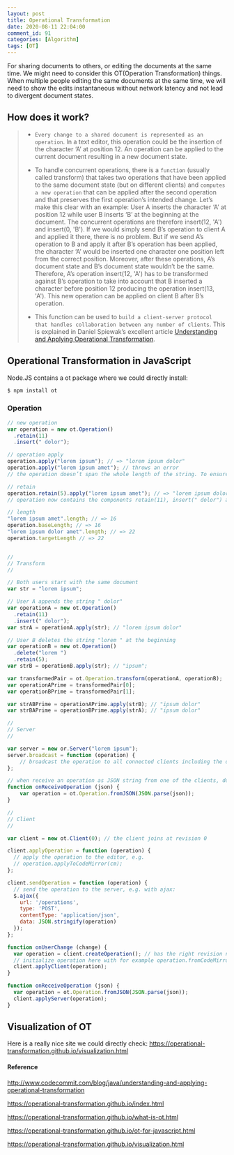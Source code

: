 ```yaml
---
layout: post
title: Operational Transformation
date: 2020-08-11 22:04:00
comment_id: 91
categories: [Algorithm]
tags: [OT]
---
```


For sharing documents to others, or editing the documents at the same time. We might need to consider this OT(Operation Transformation) things. When multiple people editing the same documents at the same time, we will need to show the edits instantaneous without network latency and not lead to divergent document states.

## How does it work?

> - `Every change to a shared document is represented as an operation`. In a text editor, this operation could be the insertion of the character ‘A’ at position 12. An operation can be applied to the current document resulting in a new document state.
>
> - To handle concurrent operations, there is a `function` (usually called transform) that takes two operations that have been applied to the same document state (but on different clients) and `computes a new operation` that can be applied after the second operation and that preserves the first operation’s intended change. Let’s make this clear with an example: User A inserts the character ‘A’ at position 12 while user B inserts ‘B’ at the beginning at the document. The concurrent operations are therefore insert(12, 'A') and insert(0, 'B'). If we would simply send B’s operation to client A and applied it there, there is no problem. But if we send A’s operation to B and apply it after B’s operation has been applied, the character ‘A’ would be inserted one character one position left from the correct position. Moreover, after these operations, A’s document state and B’s document state wouldn’t be the same. Therefore, A’s operation insert(12, 'A') has to be transformed against B’s operation to take into account that B inserted a character before position 12 producing the operation insert(13, 'A'). This new operation can be applied on client B after B’s operation.
>
> - This function can be used to `build a client-server protocol that handles collaboration between any number of clients`. This is explained in Daniel Spiewak’s excellent article [Understanding and Applying Operational Transformation](http://www.codecommit.com/blog/java/understanding-and-applying-operational-transformation).

## Operational Transformation in JavaScript

Node.JS contains a ot package where we could directly install:

```s
$ npm install ot
```

### Operation

```js
// new operation
var operation = new ot.Operation()
  .retain(11)
  .insert(" dolor");

// operation apply
operation.apply("lorem ipsum"); // => "lorem ipsum dolor"
operation.apply("lorem ipsum amet"); // throws an error
// the operation doesn’t span the whole length of the string. To ensure correctness and to prevent mistakes, the invisible cursor must be positioned at the end of the input string after the last component.

// retain
operation.retain(5).apply("lorem ipsum amet"); // => "lorem ipsum dolor amet" 
// operation now contains the components retain(11), insert(" dolor") and retain(5)

// length
"lorem ipsum amet".length; // => 16
operation.baseLength; // => 16
"lorem ipsum dolor amet".length; // => 22
operation.targetLength // => 22


//
// Transform
//

// Both users start with the same document
var str = "lorem ipsum";

// User A appends the string " dolor"
var operationA = new ot.Operation()
  .retain(11)
  .insert(" dolor");
var strA = operationA.apply(str); // "lorem ipsum dolor"

// User B deletes the string "lorem " at the beginning
var operationB = new ot.Operation()
  .delete("lorem ")
  .retain(5);
var strB = operationB.apply(str); // "ipsum";

var transformedPair = ot.Operation.transform(operationA, operationB);
var operationAPrime = transformedPair[0];
var operationBPrime = transformedPair[1];

var strABPrime = operationAPrime.apply(strB); // "ipsum dolor"
var strBAPrime = operationBPrime.apply(strA); // "ipsum dolor"

//
// Server
//

var server = new or.Server("lorem ipsum");
server.broadcast = function (operation) {
	// broadcast the operation to all connected clients including the one that operation came from
};

// when receive an operation as JSON string from one of the clients, do:
function onReceiveOperation (json) {
	var operation = ot.Operation.fromJSON(JSON.parse(json));
}

// 
// Client
//

var client = new ot.Client(0); // the client joins at revision 0

client.applyOperation = function (operation) {
  // apply the operation to the editor, e.g.
  // operation.applyToCodeMirror(cm);
};

client.sendOperation = function (operation) {
  // send the operation to the server, e.g. with ajax:
  $.ajax({
    url: '/operations',
    type: 'POST',
    contentType: 'application/json',
    data: JSON.stringify(operation)
  });
};

function onUserChange (change) {
  var operation = client.createOperation(); // has the right revision number
  // initialize operation here with for example operation.fromCodeMirrorChange
  client.applyClient(operation);
}

function onReceiveOperation (json) {
  var operation = ot.Operation.fromJSON(JSON.parse(json));
  client.applyServer(operation);
}

```

## Visualization of OT

Here is a really nice site we could directly check: <https://operational-transformation.github.io/visualization.html>

#### Reference

<http://www.codecommit.com/blog/java/understanding-and-applying-operational-transformation>

<https://operational-transformation.github.io/index.html>

<https://operational-transformation.github.io/what-is-ot.html>

<https://operational-transformation.github.io/ot-for-javascript.html>

<https://operational-transformation.github.io/visualization.html>